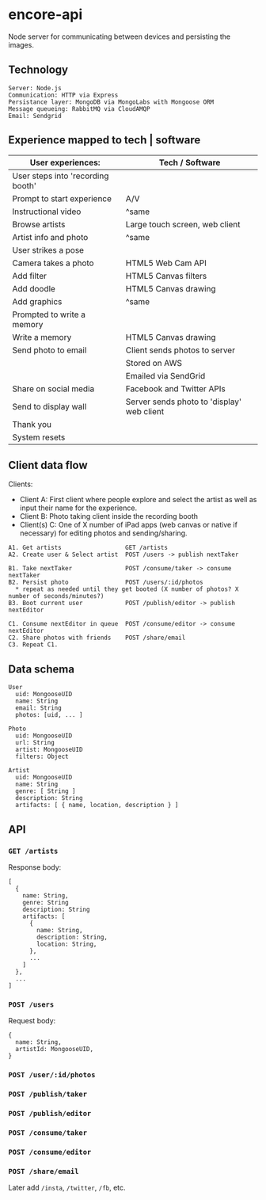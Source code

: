 # encore-api

Node server for communicating between devices and persisting the images.

## Technology

```
Server: Node.js
Communication: HTTP via Express
Persistance layer: MongoDB via MongoLabs with Mongoose ORM
Message queueing: RabbitMQ via CloudAMQP
Email: Sendgrid
```

## Experience mapped to tech | software

| User experiences:                 | Tech / Software                            |
|-----------------------------------|--------------------------------------------|
| User steps into 'recording booth' |                                            |
| Prompt to start experience        | A/V                                        |
| Instructional video               | ^same                                      |
| Browse artists                    | Large touch screen, web client             |
| Artist info and photo             | ^same                                      |
| User strikes a pose               |                                            |
| Camera takes a photo              | HTML5 Web Cam API                          |
| Add filter                        | HTML5 Canvas filters                       |
| Add doodle                        | HTML5 Canvas drawing                       |
| Add graphics                      | ^same                                      |
| Prompted to write a memory        |                                            |
| Write a memory                    | HTML5 Canvas drawing                       |
| Send photo to email               | Client sends photos to server              |
|                                   | Stored on AWS                              |
|                                   | Emailed via SendGrid                       |
| Share on social media             | Facebook and Twitter APIs                  |
| Send to display wall              | Server sends photo to 'display' web client |
| Thank you                         |                                            |
| System resets                     |                                            |


## Client data flow

Clients:
* Client A: First client where people explore and select the artist as well as input their name for the experience.
* Client B: Photo taking client inside the recording booth
* Client(s) C: One of X number of iPad apps (web canvas or native if necessary) for editing photos and sending/sharing.

```
A1. Get artists                  GET /artists
A2. Create user & Select artist  POST /users -> publish nextTaker

B1. Take nextTaker               POST /consume/taker -> consume nextTaker
B2. Persist photo                POST /users/:id/photos
  * repeat as needed until they get booted (X number of photos? X number of seconds/minutes?)
B3. Boot current user            POST /publish/editor -> publish nextEditor

C1. Consume nextEditor in queue  POST /consume/editor -> consume nextEditor
C2. Share photos with friends    POST /share/email
C3. Repeat C1.
```

## Data schema

```
User
  uid: MongooseUID
  name: String
  email: String
  photos: [uid, ... ]

Photo
  uid: MongooseUID
  url: String
  artist: MongooseUID
  filters: Object

Artist
  uid: MongooseUID
  name: String
  genre: [ String ]
  description: String
  artifacts: [ { name, location, description } ]
```


## API

### `GET /artists`

Response body:
```
[
  {
    name: String,
    genre: String
    description: String
    artifacts: [
      {
        name: String,
        description: String,
        location: String,
      },
      ...
    ]
  },
  ...
]
```

### `POST /users`

Request body:
```
{
  name: String,
  artistId: MongooseUID,
}
```

### `POST /user/:id/photos`

### `POST /publish/taker`

### `POST /publish/editor`

### `POST /consume/taker`

### `POST /consume/editor`

### `POST /share/email`

Later add `/insta`, `/twitter`, `/fb`, etc.
